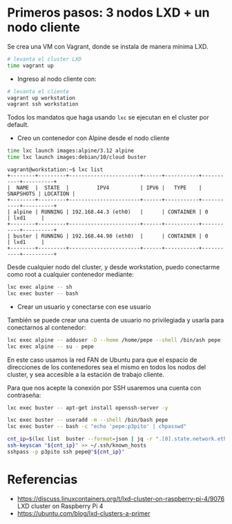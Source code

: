 # Primeros pasos: 3 nodos LXD + un nodo cliente

Se crea una VM con Vagrant, donde se instala de manera mínima LXD.

```bash
# levanta el cluster LXD
time vagrant up
```

* Ingreso al nodo cliente con:

```bash
# levanta el cliente
vagrant up workstation
vagrant ssh workstation
```

Todos los mandatos que haga usando `lxc` se ejecutan en el cluster por default.


* Creo un contenedor con Alpine desde el nodo cliente

```bash
time lxc launch images:alpine/3.12 alpine
time lxc launch images:debian/10/cloud buster

```


```text
vagrant@workstation:~$ lxc list
+--------+---------+-----------------------+------+-----------+-----------+----------+
|  NAME  |  STATE  |         IPV4          | IPV6 |   TYPE    | SNAPSHOTS | LOCATION |
+--------+---------+-----------------------+------+-----------+-----------+----------+
| alpine | RUNNING | 192.168.44.3 (eth0)   |      | CONTAINER | 0         | lxd1     |
+--------+---------+-----------------------+------+-----------+-----------+----------+
| buster | RUNNING | 192.168.44.90 (eth0)  |      | CONTAINER | 0         | lxd1     |
+--------+---------+-----------------------+------+-----------+-----------+----------+

```


Desde cualquier nodo del cluster, y desde workstation, puedo conectarme como root a cualquier contenedor mediante:

```bash
lxc exec alpine -- sh
lxc exec buster -- bash
```

* Crear un usuario y conectarse con ese usuario

También se puede crear una cuenta de usuario no privilegiada y usarla para conectarnos al contenedor:

```bash
lxc exec alpine -- adduser -D --home /home/pepe --shell /bin/ash pepe
lxc exec alpine -- su - pepe
```

En este caso usamos la red FAN de Ubuntu para que el espacio de direcciones de los contenedores sea el mismo 
en todos los nodos del cluster, y sea accesible a la estación de trabajo cliente.

Para que nos acepte la conexión por SSH usaremos una cuenta con contraseña:

```bash
lxc exec buster -- apt-get install openssh-server -y

lxc exec buster -- useradd -m --shell /bin/bash pepe
lxc exec buster -- bash -c "echo 'pepe:p3pito' | chpasswd"

cnt_ip=$(lxc list  buster --format=json | jq -r ".[0].state.network.eth0.addresses[0].address")
ssh-keyscan "${cnt_ip}" >> ~/.ssh/known_hosts
sshpass -p p3pito ssh pepe@"${cnt_ip}"

```


# Referencias

* https://discuss.linuxcontainers.org/t/lxd-cluster-on-raspberry-pi-4/9076 LXD cluster on Raspberry Pi 4
* https://ubuntu.com/blog/lxd-clusters-a-primer
